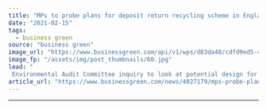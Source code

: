```yaml
---
title: "MPs to probe plans for deposit return recycling scheme in England"
date: "2021-02-15"
tags: 
  - business green
source: "business green"
image_url: "https://www.businessgreen.com/api/v1/wps/d83da48/cdfd9ed5-4e78-460a-924e-fb03ea082606/5/Reverse-Vending-Machine-185x114.jpg"
image_fp: "/assets/img/post_thumbnails/60.jpg"
lead: "
 Environmental Audit Committee inquiry to look at potential design for government's aim to implement a deposit return scheme in England in 2023 ..."
article_url: "https://www.businessgreen.com/news/4027179/mps-probe-plans-deposit-return-recycling-scheme-england"
---
```


---
